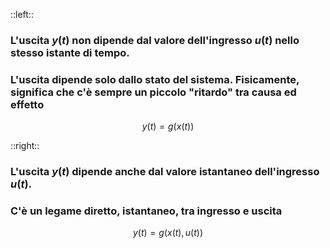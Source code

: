 ::left::

<DefinitionBlock title="Sistemi Propri">

### L'uscita $y(t)$ <Alert strong>non dipende</Alert> dal valore dell'ingresso $u(t)$ nello stesso istante di tempo.
### L'uscita dipende solo dallo stato del sistema. Fisicamente, significa che c'è sempre un piccolo "ritardo" tra causa ed effetto

<VSpace space="4"/>

$$
y(t) = g(x(t))
$$

</DefinitionBlock>

::right::

<DefinitionBlock title="Sistemi Impropri">

### L'uscita $y(t)$ <Alert strong>dipende anche</Alert> dal valore istantaneo dell'ingresso $u(t)$.
### C'è un legame diretto, istantaneo, tra ingresso e uscita

<VSpace space="4"/>

$$
y(t) = g(x(t), u(t))
$$

</DefinitionBlock>
